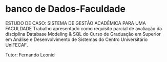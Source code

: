 # banco de Dados-Faculdade
ESTUDO DE CASO: SISTEMA DE GESTÃO ACADÊMICA PARA UMA FACULDADE
Trabalho apresentado como requisito parcial de avaliação da disciplina Database Modeling & SQL do Curso de Graduação em Superior em Análise e Desenvolvimento de Sistemas do Centro Universitário UniFECAF. 

Tutor: Fernando Leonid
